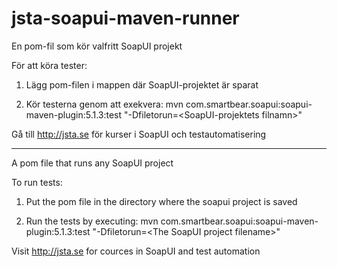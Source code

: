 # jsta-soapui-maven-runner
En pom-fil som kör valfritt SoapUI projekt

För att köra tester:

1. Lägg pom-filen i mappen där SoapUI-projektet är sparat

2. Kör testerna genom att exekvera: mvn com.smartbear.soapui:soapui-maven-plugin:5.1.3:test "-Dfiletorun=\<SoapUI-projektets filnamn\>"

Gå till http://jsta.se för kurser i SoapUI och testautomatisering

---------------------------------------------------------------------------------------

A pom file that runs any SoapUI project

To run tests:

1. Put the pom file in the directory where the soapui project is saved

2. Run the tests by executing: mvn com.smartbear.soapui:soapui-maven-plugin:5.1.3:test "-Dfiletorun=\<The SoapUI project filename\>"

Visit http://jsta.se for cources in SoapUI and test automation
